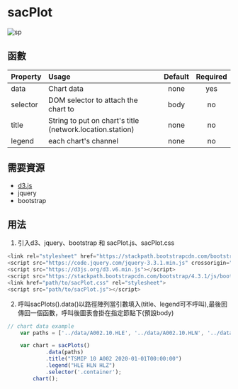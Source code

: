 # sacPlot

![sp](https://raw.githubusercontent.com/andy840609/sacPlot/main/example/ex.png)

## 函數

|Property        | Usage           | Default  | Required |
|:------------- |:-------------|:-----:|:-----:|
| data | Chart data | none | yes |
| selector | DOM selector to attach the chart to | body | no |
| title | String to put on chart's title (network.location.station)| none | no |
| legend | each chart's channel | none | no |

## 需要資源
* [d3.js](https://d3js.org/)
* jquery
* bootstrap

## 用法

1. 引入d3、jquery、bootstrap 和 sacPlot.js、sacPlot.css
```javascript
<link rel="stylesheet" href="https://stackpath.bootstrapcdn.com/bootstrap/4.3.1/css/bootstrap.min.css" crossorigin="anonymous">
<script src="https://code.jquery.com/jquery-3.3.1.min.js" crossorigin="anonymous"></script>
<script src="https://d3js.org/d3.v6.min.js"></script>
<script src="https://stackpath.bootstrapcdn.com/bootstrap/4.3.1/js/bootstrap.bundle.min.js" crossorigin="anonymous"></script>
<link href="path/to/sacPlot.css" rel="stylesheet">
<script src="path/to/sacPlot.js"></script>
```
2. 呼叫sacPlots().data()以路徑陣列當引數填入(title、legend可不呼叫),最後回傳回一個函數，呼叫後圖表會掛在指定節點下(預設body)

```javascript
// chart data example
	var paths = ['../data/A002.10.HLE', '../data/A002.10.HLN', '../data/A002.10.HLZ'];

	var chart = sacPlots()
            .data(paths)
            .title("TSMIP 10 A002 2020-01-01T00:00:00")
            .legend("HLE HLN HLZ")
            .selector('.container');
        chart();
